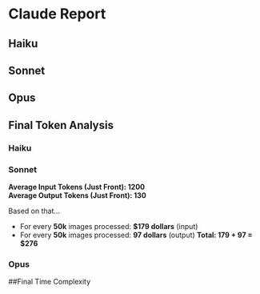 # Claude Report


## Haiku
## Sonnet
## Opus

## Final Token Analysis
### Haiku
### Sonnet
**Average Input Tokens (Just Front): 1200**  
**Average Output Tokens (Just Front): 130**

Based on that...
- For every **50k** images processed: **$179 dollars** (input)
- For every **50k** images processed: **97 dollars** (output)
**Total: 179 + 97 = $276**

### Opus

##Final Time Complexity
